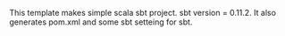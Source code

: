 This template makes simple scala sbt project.
sbt version = 0.11.2.
It also generates pom.xml and some sbt setteing for sbt.